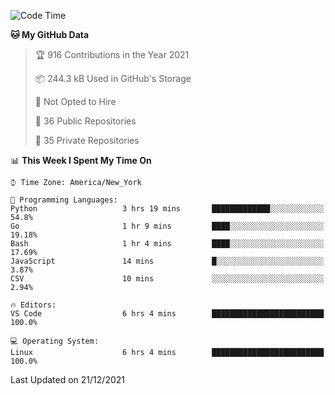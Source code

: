 <!--START_SECTION:waka-->
![Code Time](http://img.shields.io/badge/Code%20Time-43%20hrs%2026%20mins-blue)

**🐱 My GitHub Data** 

> 🏆 916 Contributions in the Year 2021
 > 
> 📦 244.3 kB Used in GitHub's Storage 
 > 
> 🚫 Not Opted to Hire
 > 
> 📜 36 Public Repositories 
 > 
> 🔑 35 Private Repositories  
 > 
📊 **This Week I Spent My Time On** 

```text
⌚︎ Time Zone: America/New_York

💬 Programming Languages: 
Python                   3 hrs 19 mins       █████████████░░░░░░░░░░░░   54.8% 
Go                       1 hr 9 mins         ████░░░░░░░░░░░░░░░░░░░░░   19.18% 
Bash                     1 hr 4 mins         ████░░░░░░░░░░░░░░░░░░░░░   17.69% 
JavaScript               14 mins             █░░░░░░░░░░░░░░░░░░░░░░░░   3.87% 
CSV                      10 mins             ░░░░░░░░░░░░░░░░░░░░░░░░░   2.94%

🔥 Editors: 
VS Code                  6 hrs 4 mins        █████████████████████████   100.0%

💻 Operating System: 
Linux                    6 hrs 4 mins        █████████████████████████   100.0%

```


 Last Updated on 21/12/2021
<!--END_SECTION:waka-->